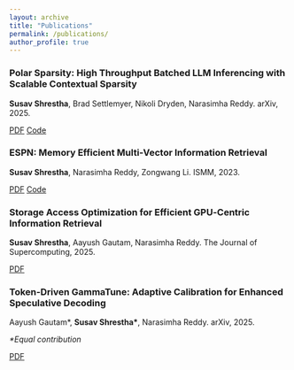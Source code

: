 ```yaml
---
layout: archive
title: "Publications"
permalink: /publications/
author_profile: true
---
```


<!-- {% if author.googlescholar %}
  You can also find my articles on <u><a href="{{author.googlescholar}}">my Google Scholar profile</a>.</u>
{% endif %}

{% include base_path %}

{% for post in site.publications reversed %}
  {% include archive-single.html %}
{% endfor %} -->


<!-- ---
layout: archive
title: "Publications"
permalink: /publications/
author_profile: true
--- -->

<!-- {% raw %}{% if author.googlescholar %}
  You can also find my articles on <u><a href="{{author.googlescholar}}">my Google Scholar profile</a>.</u>
{% endif %}{% endraw %} -->

<div class="publication-item">
  <h3>Polar Sparsity: High Throughput Batched LLM Inferencing with Scalable Contextual Sparsity</h3>
  <p><strong>Susav Shrestha</strong>, Brad Settlemyer, Nikoli Dryden, Narasimha Reddy. arXiv, 2025.</p>
  <!-- <p><i>To Appear, 2025.</i></p> -->
  <a href="https://arxiv.org/abs/2505.14884" class="btn btn--research">PDF</a>
  <a href="https://github.com/susavlsh10/Polar-Sparsity" class="btn btn--research">Code</a>
  </div>

<div class="publication-item">
  <h3>ESPN: Memory Efficient Multi-Vector Information Retrieval</h3>
  <p><strong>Susav Shrestha</strong>, Narasimha Reddy, Zongwang Li. ISMM, 2023.</p>
  <p><i> </i></p>
  <a href="https://dl.acm.org/doi/10.1145/3652024.3665515" class="btn btn--research">PDF</a>
  <a href="https://github.com/susavlsh10/espn" class="btn btn--research">Code</a>
</div>

<div class="publication-item">
  <h3>Storage Access Optimization for Efficient GPU‑Centric Information Retrieval</h3>
  <p><strong>Susav Shrestha</strong>, Aayush Gautam, Narasimha Reddy. The Journal of Supercomputing, 2025.</p>
  <a href="https://link.springer.com/article/10.1007/s11227-025-07118-9" class="btn btn--research">PDF</a>
</div>

<div class="publication-item">
  <h3>Token‑Driven GammaTune: Adaptive Calibration for Enhanced Speculative Decoding</h3>
  <p>Aayush Gautam*, <strong>Susav Shrestha*</strong>, Narasimha Reddy. arXiv, 2025.</p>
  <p><i>*Equal contribution</i></p>
  <a href="https://arxiv.org/abs/2504.00030" class="btn btn--research">PDF</a>
</div>